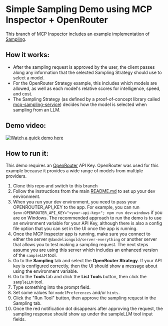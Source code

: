 # Simple Sampling Demo using MCP Inspector + OpenRouter

This branch of MCP Inspector includes an example implementation of [Sampling](https://modelcontextprotocol.io/docs/concepts/sampling).

## How it works:

- After the sampling request is approved by the user, the client passes along any information that the selected Sampling Strategy should use to select a model.
- For the OpenRouter Strategy example, this includes which models are allowed, as well as each model's relative scores for intelligence, speed, and cost.
- The Sampling Strategy (as defined by a proof-of-concept library called [mcp-sampling-service](https://github.com/olaservo/mcp-sampling-service)) decides how the model is selected when sampling from an LLM.

## Demo video:

[![Watch a quick demo here](https://img.youtube.com/vi/FK7OcDCm6Lg/0.jpg)](https://www.youtube.com/watch?v=FK7OcDCm6Lg)

## How to run it:

This demo requires an [OpenRouter](https://openrouter.ai/) API Key.  OpenRouter was used for this example because it provides a wide range of models from multiple providers.

1. Clone this repo and switch to this branch
2. Follow the instructions from the main [README.md](README.md) to set up your dev environment.
3. When you run your dev environment, you need to pass your OPENROUTER_API_KEY to the app.  For example, you can run `$env:OPENROUTER_API_KEY="<your-api-key>"; npm run dev:windows` if you are on Windows.  The recommended approach to run the demo is to use an environment variable for your API Key, although there is also a config file option that you can set in the UI once the app is running.
4. Once the MCP Inspector app is running, make sure you connect to either the server `@dandeliongold/server-everything` or another server that allows you to test making a sampling request.  The next steps assume you are using this server which includes an enhanced version of the `sampleLLM` tool.
5. Go to the **Sampling** tab and select the **OpenRouter Strategy**. If your API key is configured correctly, then the UI should show a message about using the environment variable.
6. Go to the **Tools** tab and click the **List Tools** button, then click the `sampleLLM` tool.
7. Type something into the prompt field.
8. Set some values for `modelPreferences` and/or `hints`.
9. Click the "Run Tool" button, then approve the sampling request in the Sampling tab.
10. Once the red notification dot disappears after approving the request, the sampling response should show up under the sampleLLM tool input fields.